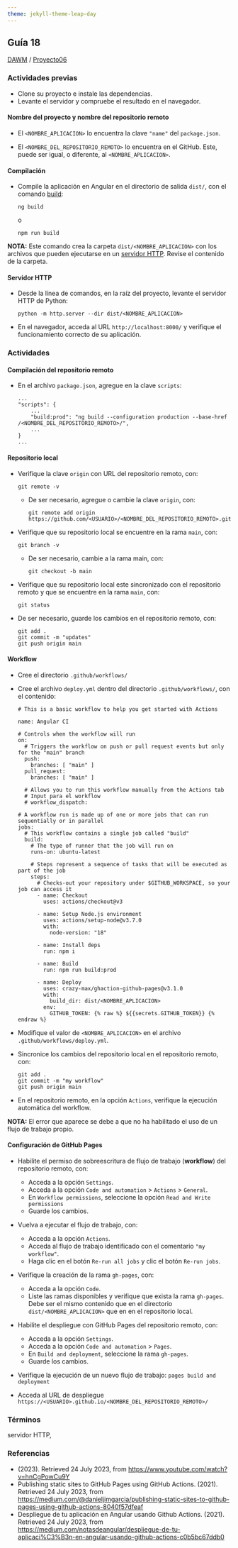 ```yaml
---
theme: jekyll-theme-leap-day
---
```


## Guía 18

[DAWM](/DAWM/) / [Proyecto06](/DAWM/proyectos/2023/proyecto06)

### Actividades previas

* Clone su proyecto e instale las dependencias.
* Levante el servidor y compruebe el resultado en el navegador.

#### Nombre del proyecto y nombre del repositorio remoto

* El `<NOMBRE_APLICACION>` lo encuentra la clave `"name"` del `package.json`.

* El `<NOMBRE_DEL_REPOSITORIO_REMOTO>` lo encuentra en el GitHub. Este, puede ser igual, o diferente, al `<NOMBRE_APLICACION>`.

#### Compilación

* Compile la aplicación en Angular en el directorio de salida `dist/`, con el comando [build](https://angular.io/cli/build): 

	```
	ng build
	```

	o 

	```
	npm run build
	```

**NOTA:** Este comando crea la carpeta `dist/<NOMBRE_APLICACION>` con los archivos que pueden ejecutarse en un [servidor HTTP](https://www.hostinger.es/tutoriales/que-es-un-servidor-web). Revise el contenido de la carpeta.


#### Servidor HTTP

* Desde la línea de comandos, en la raíz del proyecto, levante el servidor HTTP de Python:

	```
	python -m http.server --dir dist/<NOMBRE_APLICACION>
	```

* En el navegador, acceda al URL `http://localhost:8000/` y verifique el funcionamiento correcto de su aplicación.

### Actividades

#### Compilación del repositorio remoto

* En el archivo `package.json`, agregue en la clave `scripts`:


	```
	...
	"scripts": {
		...
		"build:prod": "ng build --configuration production --base-href /<NOMBRE_DEL_REPOSITORIO_REMOTO>/",
		...
	}
	...
	```

#### Repositorio local

* Verifique la clave `origin` con URL del repositorio remoto, con:

	```
	git remote -v
	```

	+ De ser necesario, agregue o cambie la clave `origin`, con:

		```
		git remote add origin https://github.com/<USUARIO>/<NOMBRE_DEL_REPOSITORIO_REMOTO>.git
		```

* Verifique que su repositorio local se encuentre en la rama `main`, con:

	```
	git branch -v
	```

	+ De ser necesario, cambie a la rama main, con:

		```
		git checkout -b main
		```

* Verifique que su repositorio local este sincronizado con el repositorio remoto y que se encuentre en la rama `main`, con:

	```
	git status
	```

* De ser necesario, guarde los cambios en el repositorio remoto, con:

	```
	git add .
	git commit -m "updates"
	git push origin main
	```

#### Workflow

* Cree el directorio `.github/workflows/`
* Cree el archivo `deploy.yml` dentro del directorio `.github/workflows/`, con el contenido:

	```text
	# This is a basic workflow to help you get started with Actions

	name: Angular CI

	# Controls when the workflow will run
	on:
	  # Triggers the workflow on push or pull request events but only for the "main" branch
	  push:
	    branches: [ "main" ]
	  pull_request:
	    branches: [ "main" ]

	  # Allows you to run this workflow manually from the Actions tab
	  # Input para el workflow
	  # workflow_dispatch:

	# A workflow run is made up of one or more jobs that can run sequentially or in parallel
	jobs:
	  # This workflow contains a single job called "build"
	  build:
	    # The type of runner that the job will run on
	    runs-on: ubuntu-latest

	    # Steps represent a sequence of tasks that will be executed as part of the job
	    steps:
	      # Checks-out your repository under $GITHUB_WORKSPACE, so your job can access it
	      - name: Checkout
	        uses: actions/checkout@v3

	      - name: Setup Node.js environment
	        uses: actions/setup-node@v3.7.0
	        with:
	          node-version: "18"
	          
	      - name: Install deps
	        run: npm i
	        
	      - name: Build
	        run: npm run build:prod
	        
	      - name: Deploy
	        uses: crazy-max/ghaction-github-pages@v3.1.0
	        with:
	          build_dir: dist/<NOMBRE_APLICACION>
	        env:
	          GITHUB_TOKEN: {% raw %} ${{secrets.GITHUB_TOKEN}} {% endraw %}
	```

* Modifique el valor de `<NOMBRE_APLICACION>` en el archivo `.github/workflows/deploy.yml`.

* Sincronice los cambios del repositorio local en el repositorio remoto, con:

	```
	git add .
	git commit -m "my workflow"
	git push origin main
	```

* En el repositorio remoto, en la opción `Actions`, verifique la ejecución automática del workflow. 

**NOTA:** El error que aparece se debe a que no ha habilitado el uso de un flujo de trabajo propio.

#### Configuración de GitHub Pages

* Habilite el permiso de sobreescritura de flujo de trabajo (**workflow**) del repositorio remoto, con:

	+ Acceda a la opción `Settings`.
	+ Acceda a la opción `Code and automation` > `Actions` > `General`.
	+ En `Workflow permissions`, seleccione la opción `Read and Write permissions`
	+ Guarde los cambios.

* Vuelva a ejecutar el flujo de trabajo, con:

	+ Acceda a la opción `Actions`.
	+ Acceda al flujo de trabajo identificado con el comentario `"my workflow"`.
	+ Haga clic en el botón `Re-run all jobs` y clic el botón `Re-run jobs`.

* Verifique la creación de la rama `gh-pages`, con:
	
	+ Acceda a la opción `Code`.
	+ Liste las ramas disponibles y verifique que exista la rama `gh-pages`. Debe ser el mismo contenido que en el directorio `dist/<NOMBRE_APLICACION>` que en en el repositorio local.

* Habilite el despliegue con GitHub Pages del repositorio remoto, con:

	+ Acceda a la opción `Settings`.
	+ Acceda a la opción `Code and automation` > `Pages`.
	+ En `Build and deployment`, seleccione la rama `gh-pages`.
	+ Guarde los cambios.


* Verifique la ejecución de un nuevo flujo de trabajo: `pages build and deployment`

* Acceda al URL de despliegue `https://<USUARIO>.github.io/<NOMBRE_DEL_REPOSITORIO_REMOTO>/`

### Términos

servidor HTTP, 

### Referencias

* (2023). Retrieved 24 July 2023, from https://www.youtube.com/watch?v=hnCgPowCu9Y
* Publishing static sites to GitHub Pages using GitHub Actions. (2021). Retrieved 24 July 2023, from https://medium.com/@danieljimgarcia/publishing-static-sites-to-github-pages-using-github-actions-8040f57dfeaf
* Despliegue de tu aplicación en Angular usando Github Actions. (2021). Retrieved 24 July 2023, from https://medium.com/notasdeangular/despliegue-de-tu-aplicaci%C3%B3n-en-angular-usando-github-actions-c0b5bc67ddb0